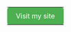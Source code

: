 <a href="https://example.com" style="text-decoration: none;">
  <table>
    <tr>
      <td style="background-color: #4CAF50; color: white; padding: 10px 20px; border-radius: 5px; text-align: center;">
        Visit my site
      </td>
    </tr>
  </table>
</a>
